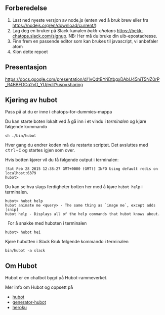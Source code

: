 ## Forberedelse
  1. Last ned nyeste versjon av node.js (enten ved å bruk brew eller fra https://nodejs.org/en/download/current/)
  2. Lag deg en bruker på Slack-kanalen *bekk-chatops* https://bekk-chatops.slack.com/signup. NB: Her må du bruke din uib-epostadresse.
  3. Finn frem en passende editor som kan brukes til javascript, vi anbefaler atom
  4. Klon dette repoet

## Presentasjon 
https://docs.google.com/presentation/d/1vQdtBYriDtbgxDAbU45niT5NZ0rP_R4BBFDCq2vD_YU/edit?usp=sharing

## Kjøring av hubot

Pass på at du er inne i chatops-for-dummies-mappa

Du kan starte boten lokalt ved å gå inn i et vindu i *terminalen* og kjøre følgende kommando 

    sh ./bin/hubot
    
Hver gang du endrer koden må du restarte scriptet. Det avsluttes med <kbd>ctrl</kbd>+<kbd>C</kbd> og startes igjen som over.

Hvis botten kjører vil du få følgende output i terminalen:

    [Sat Feb 28 2015 12:38:27 GMT+0000 (GMT)] INFO Using default redis on localhost:6379
    hubot>

Du kan se hva slags ferdigheter botten her med å kjøre `hubot help` i terminalen.

    hubot> hubot help
    hubot animate me <query> - The same thing as `image me`, except adds [snip]
    hubot help - Displays all of the help commands that hubot knows about.
   
For å snakke med huboten i terminalen
  
    hubot> hubot hei
    
Kjøre hubotten i Slack
Bruk følgende kommando i terminalen 

    bin/hubot -a slack
    
  
    
## Om Hubot

Hubot er en chatbot bygd på Hubot-rammeverket.

Mer info om Hubot og oppsett på

- [hubot](http://hubot.github.com)
- [generator-hubot](https://github.com/github/generator-hubot)
- [heroku](http://www.heroku.com)





